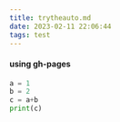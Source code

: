```yaml
---
title: trytheauto.md
date: 2023-02-11 22:06:44
tags: test
---
```


#### using gh-pages

```python
a = 1
b = 2
c = a+b
print(c)

```
